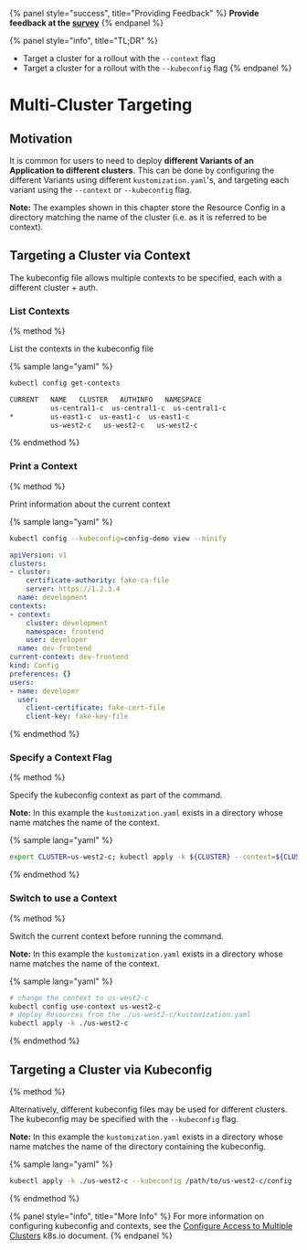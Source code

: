 {% panel style="success", title="Providing Feedback" %}
**Provide feedback at the [survey](https://www.surveymonkey.com/r/JH35X82)**
{% endpanel %}

{% panel style="info", title="TL;DR" %}
- Target a cluster for a rollout with the `--context` flag
- Target a cluster for a rollout with the `--kubeconfig` flag
{% endpanel %}

# Multi-Cluster Targeting

## Motivation

It is common for users to need to deploy **different Variants of an Application to different clusters**.
This can be done by configuring the different Variants using different `kustomization.yaml`'s,
and targeting each variant using the `--context` or `--kubeconfig` flag.

**Note:** The examples shown in this chapter store the Resource Config in a directory
matching the name of the cluster (i.e. as it is referred to be context).


## Targeting a Cluster via Context

The kubeconfig file allows multiple contexts to be specified, each with a different cluster + auth.

### List Contexts

{% method %}

List the contexts in the kubeconfig file

{% sample lang="yaml" %}
```sh
kubectl config get-contexts
```

```sh
CURRENT   NAME   CLUSTER   AUTHINFO   NAMESPACE
          us-central1-c  us-central1-c  us-central1-c
*         us-east1-c  us-east1-c  us-east1-c
          us-west2-c   us-west2-c   us-west2-c
```

{% endmethod %}

### Print a Context

{% method %}

Print information about the current context

{% sample lang="yaml" %}
```sh
kubectl config --kubeconfig=config-demo view --minify
```

```yaml
apiVersion: v1
clusters:
- cluster:
    certificate-authority: fake-ca-file
    server: https://1.2.3.4
  name: development
contexts:
- context:
    cluster: development
    namespace: frontend
    user: developer
  name: dev-frontend
current-context: dev-frontend
kind: Config
preferences: {}
users:
- name: developer
  user:
    client-certificate: fake-cert-file
    client-key: fake-key-file
```

{% endmethod %}

### Specify a Context Flag

{% method %}

Specify the kubeconfig context as part of the command.

**Note:** In this example the `kustomization.yaml` exists in a directory whose name matches
the name of the context.

{% sample lang="yaml" %}

```sh
export CLUSTER=us-west2-c; kubectl apply -k ${CLUSTER} --context=${CLUSTER}
```

{% endmethod %}

### Switch to use a Context

{% method %}

Switch the current context before running the command.

**Note:** In this example the `kustomization.yaml` exists in a directory whose name matches
the name of the context.

{% sample lang="yaml" %}

```sh
# change the context to us-west2-c
kubectl config use-context us-west2-c
# deploy Resources from the ./us-west2-c/kustomization.yaml
kubectl apply -k ./us-west2-c
```

{% endmethod %}

## Targeting a Cluster via Kubeconfig

{% method %}

Alternatively, different kubeconfig files may be used for different clusters.  The
kubeconfig may be specified with the `--kubeconfig` flag.

**Note:** In this example the `kustomization.yaml` exists in a directory whose name matches
the name of the directory containing the kubeconfig.

{% sample lang="yaml" %}

```sh
kubectl apply -k ./us-west2-c --kubeconfig /path/to/us-west2-c/config
```

{% endmethod %}

{% panel style="info", title="More Info" %}
For more information on configuring kubeconfig and contexts, see the
[Configure Access to Multiple Clusters](https://kubernetes.io/docs/tasks/access-application-cluster/configure-access-multiple-clusters/)
k8s.io document.
{% endpanel %}

